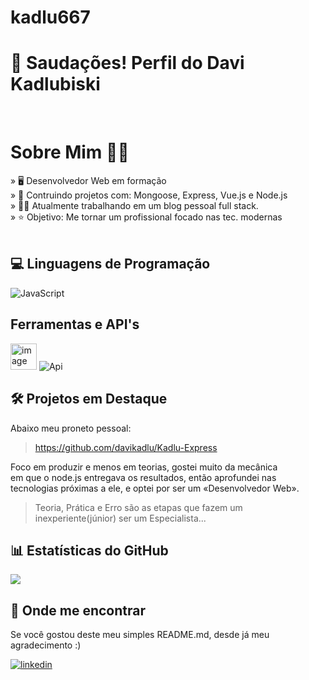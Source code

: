 # kadlu667

<h1>🖖 Saudações! Perfil do Davi Kadlubiski </h1>
<br/>

<h1>Sobre Mim 🙋‍♂️</h1>

 » 🖥️ Desenvolvedor Web em formação <br/>
 » 🌱 Contruindo projetos com: Mongoose, Express, Vue.js e Node.js <br/>
 » 🧑‍🔧 Atualmente trabalhando em um blog pessoal full stack. <br/>
 » ⭐ Objetivo: Me tornar um profissional focado nas tec. modernas
 <br/>
<br/>

##  💻 Linguagens de Programação
<div>
  <div class='javascript'>
    <img alt="JavaScript" src="https://skillicons.dev/icons?i=html,css,js,mongodb,express,vue,node"></div>
</div>

## Ferramentas e API's
<div>
  <div class='api'>
    <img height="42" alt="image" src="https://github.com/user-attachments/assets/7d71d31b-fb2b-4c54-8625-ceaf4c4e47d6" />
    <img alt="Api" src='https://skillicons.dev/icons?i=git,github,vscode'>
  </div>
</div>


## 🛠️ Projetos em Destaque
<div>
Abaixo meu proneto pessoal:

> https://github.com/davikadlu/Kadlu-Express

 Foco em produzir e menos em teorias, gostei muito da mecânica<br/>
 em que o node.js entregava os resultados, então aprofundei nas<br/>
 tecnologias próximas a ele, e optei por ser um «Desenvolvedor Web».<br/> 
> Teoria, Prática e Erro são as etapas que fazem um inexperiente(júnior) ser um Especialista... 
</div>




## 📊 Estatísticas do GitHub
<img src="https://github-readme-stats.vercel.app/api?username=davikadlu&show_icons=true&theme=tokyonight"/>

## 📍 Onde me encontrar
<p>Se você gostou deste meu simples README.md, desde já meu agradecimento :)</p>
<a href='https://www.linkedin.com/in/davi-kadlubiski-8ba114260/'><img alt='linkedin' src='https://img.shields.io/badge/LinkedIn-0077B5'></a>
